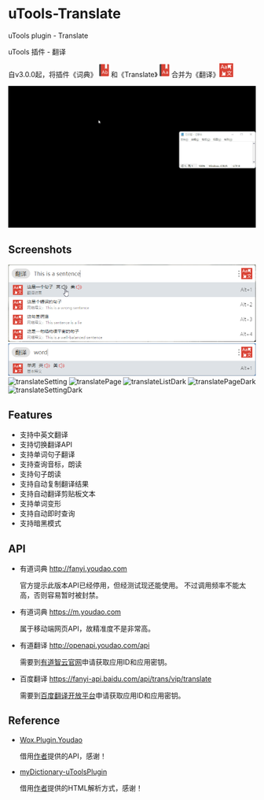 # uTools-Translate

uTools plugin - Translate

uTools 插件 - 翻译

自v3.0.0起，将插件《词典》<img src="https://raw.githubusercontent.com/HaleShaw/uTools-Translate/main/screenshots/logoDictionary.png" height="28px" witdh="28px">和《Translate》<img src="https://raw.githubusercontent.com/HaleShaw/uTools-Translate/main/screenshots/logoTranslate.png" height="28px" witdh="28px">合并为《翻译》<img src="https://raw.githubusercontent.com/HaleShaw/uTools-Translate/main/logo.png" height="28px" witdh="28px">

![Translate](https://raw.githubusercontent.com/HaleShaw/uTools-Translate/main/screenshots/Translate.gif)

## Screenshots

![translateSentence](https://raw.githubusercontent.com/HaleShaw/uTools-Translate/main/screenshots/translateSentence.png)
![translateBaidu](https://raw.githubusercontent.com/HaleShaw/uTools-Translate/main/screenshots/translateBaidu.png)
![translateSetting](https://raw.githubusercontent.com/HaleShaw/uToolsTranslate/main/screenshots/translateSetting.png)
![translatePage](https://raw.githubusercontent.com/HaleShaw/uToolsTranslate/main/screenshots/translatePage.png)
![translateListDark](https://raw.githubusercontent.com/HaleShaw/uToolsTranslate/main/screenshots/translateListDark.png)
![translatePageDark](https://raw.githubusercontent.com/HaleShaw/uToolsTranslate/main/screenshots/translatePageDark.png)
![translateSettingDark](https://raw.githubusercontent.com/HaleShaw/uToolsTranslate/main/screenshots/translateSettingDark.png)

## Features

- 支持中英文翻译
- 支持切换翻译API
- 支持单词句子翻译
- 支持查询音标，朗读
- 支持句子朗读
- 支持自动复制翻译结果
- 支持自动翻译剪贴板文本
- 支持单词变形
- 支持自动即时查询
- 支持暗黑模式

## API

- 有道词典 http://fanyi.youdao.com

  官方提示此版本API已经停用，但经测试现还能使用。
  不过调用频率不能太高，否则容易暂时被封禁。

- 有道词典 https://m.youdao.com

  属于移动端网页API，故精准度不是非常高。

- 有道翻译 http://openapi.youdao.com/api

  需要到[有道智云官网](https://ai.youdao.com/doc.s)申请获取应用ID和应用密钥。

- 百度翻译 https://fanyi-api.baidu.com/api/trans/vip/translate

  需要到[百度翻译开放平台](http://api.fanyi.baidu.com/)申请获取应用ID和应用密钥。

## Reference

- [Wox.Plugin.Youdao](https://github.com/Wox-launcher/Wox.Plugin.Youdao)

  借用[作者](https://github.com/bao-qian)提供的API，感谢！

- [myDictionary-uToolsPlugin](https://github.com/vst93/myDictionary-uToolsPlugin)

  借用[作者](https://github.com/vst93)提供的HTML解析方式，感谢！
